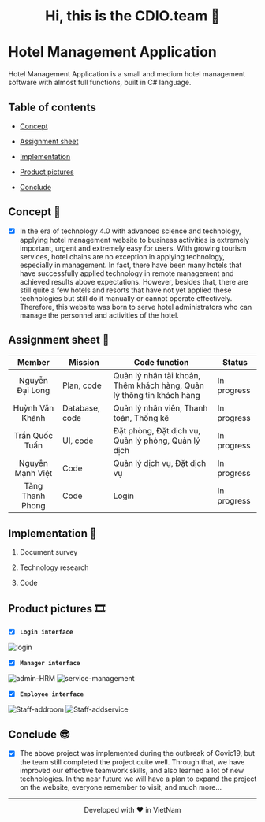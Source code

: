 <h1 align="center">  Hi, this is the CDIO.team 👋 </h1>

# Hotel Management Application

Hotel Management Application is a small and medium hotel management software with almost full functions, built in C# language.

## Table of contents

- [Concept](https://github.com/tqtuan99/ManagemenHotelApp#concept-)

- [Assignment sheet](https://github.com/tqtuan99/ManagemenHotelApp#assignment-sheet-)

- [Implementation](https://github.com/tqtuan99/ManagemenHotelApp#implementation-)

- [Product pictures](https://github.com/tqtuan99/ManagemenHotelApp#product-pictures-)

- [Conclude](https://github.com/tqtuan99/ManagemenHotelApp#conclude-)

## Concept 🧐

- [x] In the era of technology 4.0 with advanced science and technology, applying hotel management website to business activities is extremely important, urgent and extremely easy for users. With growing tourism services, hotel chains are no exception in applying technology, especially in management. In fact, there have been many hotels that have successfully applied technology in remote management and achieved results above expectations. However, besides that, there are still quite a few hotels and resorts that have not yet applied these technologies but still do it manually or cannot operate effectively. Therefore, this website was born to serve hotel administrators who can manage the personnel and activities of the hotel.

## Assignment sheet 📝

| **Member**      | **Mission**    | **Code function** | **Status**  |
|:---------------:| -------------- | ----------------- | ----------- |
| Nguyễn Đại Long | Plan, code     | Quản lý nhân tài khoản, Thêm khách hàng, Quản lý thông tin khách hàng  | In progress |
| Huỳnh Văn Khánh | Database, code | Quản lý nhân viên, Thanh toán, Thống kê                                | In progress |
| Trần Quốc Tuấn  | UI, code       | Đặt phòng, Đặt dịch vụ, Quản lý phòng, Quản lý dịch                    | In progress |
| Nguyễn Mạnh Việt| Code           | Quản lý dịch vụ, Đặt dịch vụ                                           | In progress |
| Tăng Thanh Phong| Code           | Login                                                                  | In progress |

## Implementation 🤝

1. Document survey

2. Technology research

3. Code

## Product pictures 🎞

- [x] **`Login interface`**

<img title="" src="https://user-images.githubusercontent.com/55221561/136231958-27dfdaa0-4f9f-4780-b4d6-8e421698dcb4.PNG" alt="login" data-align="center">

- [x] **`Manager interface`**

<img title="" src="https://user-images.githubusercontent.com/55221561/136232283-4338eb8c-b81a-477f-9e49-8d2fd1e6ac9e.PNG" alt="admin-HRM" data-align="center">

<img title="" src="https://user-images.githubusercontent.com/55221561/136232330-96e93382-0fe5-46e3-abc6-665e540b7070.PNG" alt="service-management" data-align="center">

- [x] **`Employee interface`**

<img title="" src="https://user-images.githubusercontent.com/55221561/136232682-54897897-06a8-4574-8430-7f269b7ca35c.PNG" alt="Staff-addroom" data-align="center">

<img src="https://user-images.githubusercontent.com/55221561/136232689-7494b9f3-8fc5-46a6-a0bd-2154161a01f9.PNG" title="" alt="Staff-addservice" data-align="center">

## Conclude 😎

- [x] The above project was implemented during the outbreak of Covic19, but the team still completed the project quite well. Through that, we have improved our effective teamwork skills, and also learned a lot of new technologies. In the near future we will have a plan to expand the project on the website, everyone remember to visit, and much more...

<hr>
<p align="center">
Developed with ❤️ in VietNam
</p>

